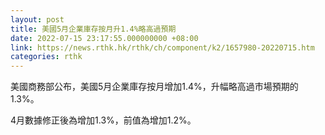 ```yaml
---
layout: post
title: 美國5月企業庫存按月升1.4%略高過預期
date: 2022-07-15 23:17:55.000000000 +08:00
link: https://news.rthk.hk/rthk/ch/component/k2/1657980-20220715.htm
categories: rthk
---
```


美國商務部公布，美國5月企業庫存按月增加1.4%，升幅略高過市場預期的1.3%。

4月數據修正後為增加1.3%，前值為增加1.2%。

